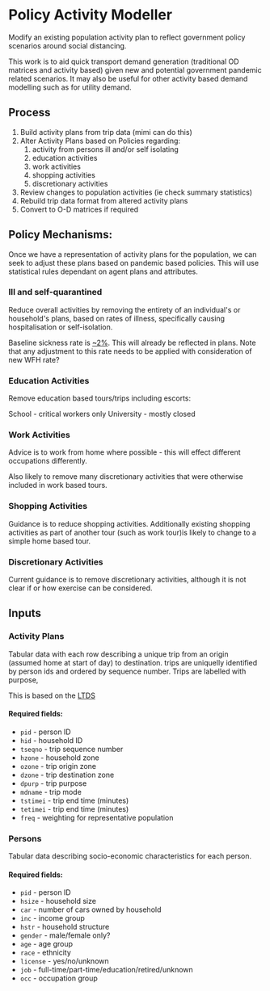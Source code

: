 # Policy Activity Modeller

Modify an existing population activity plan to reflect government policy scenarios around social 
distancing.

This work is to aid quick transport demand generation (traditional OD 
matrices and activity based) given new and potential government pandemic related scenarios. It may 
also be useful for other activity based demand modelling 
such as for utility demand.

## Process

1. Build activity plans from trip data (mimi can do this)
2. Alter Activity Plans based on Policies regarding:
    1. activity from persons ill and/or self isolating
    2. education activities
    3. work activities
    4. shopping activities
    5. discretionary activities
3. Review changes to population activities (ie check summary statistics)
4. Rebuild trip data format from altered activity plans
5. Convert to O-D matrices if required

## Policy Mechanisms:

Once we have a representation of activity plans for the population, we can seek to adjust these 
plans based on pandemic based policies. This will use statistical rules dependant on agent 
plans and attributes.

### Ill and self-quarantined

Reduce overall activities by removing the entirety of an individual's or household's plans, based on 
rates of illness, specifically causing hospitalisation or self-isolation.

Baseline sickness rate is [~2%](https://www.ons.gov.uk/employmentandlabourmarket/peopleinwork/labourproductivity/articles/sicknessabsenceinthelabourmarket/2018).
This will already be reflected in plans. Note that any adjustment to this rate needs to be 
applied with consideration of new WFH rate?

### Education Activities

Remove education based tours/trips including escorts:

School - critical workers only
University - mostly closed

### Work Activities

Advice is to work from home where possible - this will effect different occupations differently.

Also likely to remove many discretionary activities that were otherwise included in work based 
tours.

### Shopping Activities

Guidance is to reduce shopping activities. Additionally existing shopping activities as part of 
another tour (such as work tour)is likely to change to a simple home based tour.

### Discretionary Activities

Current guidance is to remove discretionary activities, although it is not clear if or how 
exercise can be considered.

## Inputs

### Activity Plans

Tabular data with each row describing a unique trip from an origin (assumed home at start of day)
 to destination. trips are uniquelly identified by person ids and ordered by sequence number. 
 Trips are labelled with purpose, 
 
 This is based on the [LTDS](https://www.clocs.org.uk/wp-content/uploads/2014/05/london-travel-demand-survey-2011.pdf)
 
 #### Required fields:
- `pid` - person ID
- `hid` - household ID
- `tseqno` - trip sequence number
- `hzone` - household zone
- `ozone` - trip origin zone
- `dzone` - trip destination zone
- `dpurp` - trip purpose
- `mdname` - trip mode
- `tstimei` - trip end time (minutes)
- `tetimei` - trip end time (minutes)
- `freq` - weighting for representative population

### Persons

Tabular data describing socio-economic characteristics for each person.

 #### Required fields:
- `pid` - person ID
- `hsize` - household size
- `car` - number of cars owned by household
- `inc` - income group
- `hstr` - household structure
- `gender` - male/female only?
- `age` - age group
- `race` - ethnicity
- `license` - yes/no/unknown
- `job` - full-time/part-time/education/retired/unknown
- `occ` - occupation group
